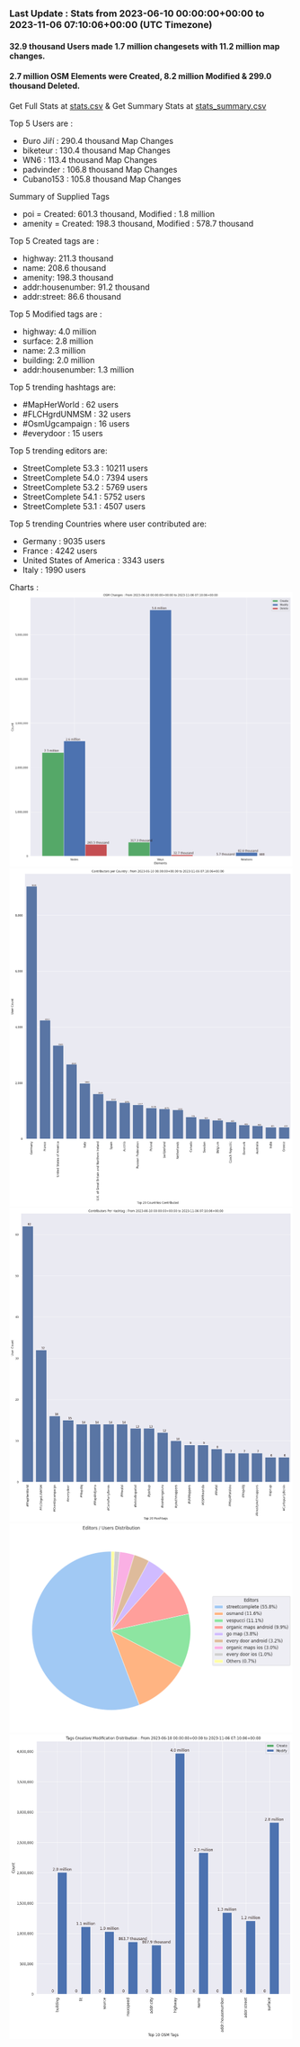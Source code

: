 ### Last Update : Stats from 2023-06-10 00:00:00+00:00 to 2023-11-06 07:10:06+00:00 (UTC Timezone)

#### 32.9 thousand Users made 1.7 million changesets with 11.2 million map changes.
#### 2.7 million OSM Elements were Created, 8.2 million Modified & 299.0 thousand Deleted.
Get Full Stats at [stats.csv](/stats/fieldmappers/Daily/stats.csv)
 & Get Summary Stats at [stats_summary.csv](/stats/fieldmappers/Daily/stats_summary.csv)

Top 5 Users are : 
- Đuro Jiří : 290.4 thousand Map Changes
- biketeur : 130.4 thousand Map Changes
- WN6 : 113.4 thousand Map Changes
- padvinder : 106.8 thousand Map Changes
- Cubano153 : 105.8 thousand Map Changes

Summary of Supplied Tags
- poi = Created: 601.3 thousand, Modified : 1.8 million
- amenity = Created: 198.3 thousand, Modified : 578.7 thousand


Top 5 Created tags are :
- highway: 211.3 thousand
- name: 208.6 thousand
- amenity: 198.3 thousand
- addr:housenumber: 91.2 thousand
- addr:street: 86.6 thousand


Top 5 Modified tags are :
- highway: 4.0 million
- surface: 2.8 million
- name: 2.3 million
- building: 2.0 million
- addr:housenumber: 1.3 million


Top 5 trending hashtags are:
- #MapHerWorld : 62 users
- #FLCHgrdUNMSM : 32 users
- #OsmUgcampaign : 16 users
- #everydoor : 15 users


Top 5 trending editors are:
- StreetComplete 53.3 : 10211 users
- StreetComplete 54.0 : 7394 users
- StreetComplete 53.2 : 5769 users
- StreetComplete 54.1 : 5752 users
- StreetComplete 53.1 : 4507 users


Top 5 trending Countries where user contributed are:
- Germany : 9035 users
- France : 4242 users
- United States of America : 3343 users
- Italy : 1990 users


 Charts : 
![Alt text](./stats_osm_changes.png) 
![Alt text](./stats_users_per_country.png) 
![Alt text](./stats_users_per_hashtag.png) 
![Alt text](./stats_editors_pie_chart.png) 
![Alt text](./stats_tags.png) 
